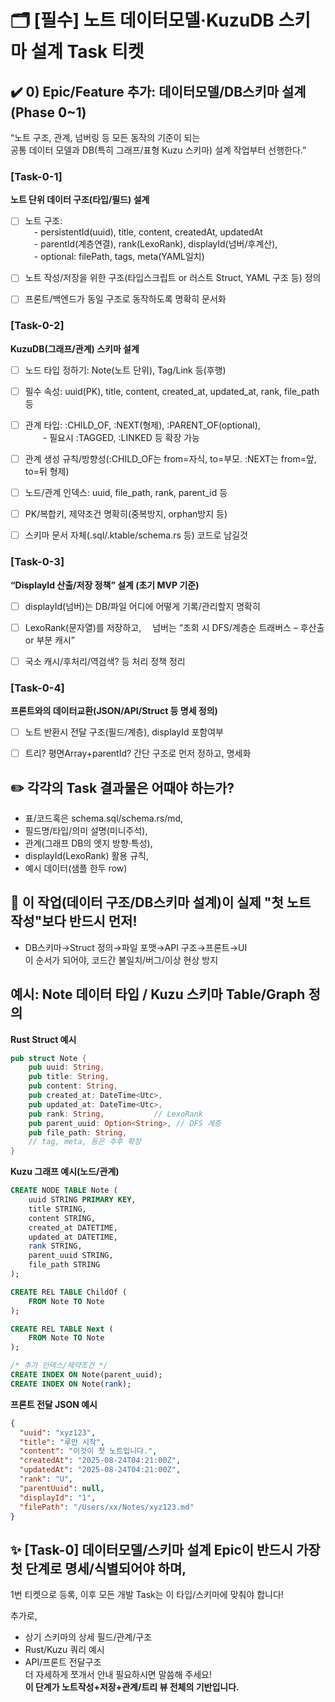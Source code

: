 # 🗂️ [필수] 노트 데이터모델·KuzuDB 스키마 설계 Task 티켓

## **✔️ 0) Epic/Feature 추가: 데이터모델/DB스키마 설계 (Phase 0~1)**
“노트 구조, 관계, 넘버링 등 모든 동작의 기준이 되는  
공통 데이터 모델과 DB(특히 그래프/표형 Kuzu 스키마) 설계 작업부터 선행한다.”

### [Task-0-1]  
**노트 단위 데이터 구조(타입/필드) 설계**
- [ ] 노트 구조:  
 - persistentId(uuid), title, content, createdAt, updatedAt  
 - parentId(계층연결), rank(LexoRank), displayId(넘버/후계산),  
 - optional: filePath, tags, meta(YAML일치)
- [ ] 노트 작성/저장을 위한 구조(타입스크립트 or 러스트 Struct, YAML 구조 등) 정의  
- [ ] 프론트/백엔드가 동일 구조로 동작하도록 명확히 문서화


### [Task-0-2]  
**KuzuDB(그래프/관계) 스키마 설계**  
- [ ] 노드 타입 정하기: Note(노트 단위), Tag/Link 등(후행)  
- [ ] 필수 속성: uuid(PK), title, content, created_at, updated_at, rank, file_path 등  
- [ ] 관계 타입: :CHILD_OF, :NEXT(형제), :PARENT_OF(optional),  
  - 필요시 :TAGGED, :LINKED 등 확장 가능  
- [ ] 관계 생성 규칙/방향성(:CHILD_OF는 from=자식, to=부모. :NEXT는 from=앞, to=뒤 형제)  
- [ ] 노드/관계 인덱스: uuid, file_path, rank, parent_id 등  
- [ ] PK/복합키, 제약조건 명확히(중복방지, orphan방지 등)
- [ ] 스키마 문서 자체(.sql/.ktable/schema.rs 등) 코드로 남길것


### [Task-0-3]  
**“DisplayId 산출/저장 정책” 설계 (초기 MVP 기준)**
- [ ] displayId(넘버)는 DB/파일 어디에 어떻게 기록/관리할지 명확히  
- [ ] LexoRank(문자열)를 저장하고, 
 넘버는 “조회 시 DFS/계층순 트래버스 – 후산출 or 부분 캐시”  
- [ ] 국소 캐시/후처리/역검색? 등 처리 정책 정리


### [Task-0-4]  
**프론트와의 데이터교환(JSON/API/Struct 등 명세 정의)**
- [ ] 노트 반환시 전달 구조(필드/계층), displayId 포함여부
- [ ] 트리? 평면Array+parentId? 간단 구조로 먼저 정하고, 명세화


## ✏️ **각각의 Task 결과물은 어때야 하는가?**
- 표/코드혹은 schema.sql/schema.rs/md,  
- 필드명/타입/의미 설명(미니주석),  
- 관계(그래프 DB의 엣지 방향·특성),  
- displayId(LexoRank) 활용 규칙,  
- 예시 데이터(샘플 한두 row)  


## 🚨 **이 작업(데이터 구조/DB스키마 설계)이 실제 "첫 노트 작성"보다 반드시 먼저!**
- DB스키마→Struct 정의→파일 포맷→API 구조→프론트→UI  
이 순서가 되어야, 코드간 불일치/버그/이상 현상 방지


## **예시: Note 데이터 타입 / Kuzu 스키마 Table/Graph 정의**

**Rust Struct 예시**
```rust
pub struct Note {
    pub uuid: String,
    pub title: String,
    pub content: String,
    pub created_at: DateTime<Utc>,
    pub updated_at: DateTime<Utc>,
    pub rank: String,           // LexoRank
    pub parent_uuid: Option<String>, // DFS 계층
    pub file_path: String,
    // tag, meta, 등은 추후 확장
}
```

**Kuzu 그래프 예시(노드/관계)**
```sql
CREATE NODE TABLE Note (
    uuid STRING PRIMARY KEY,
    title STRING,
    content STRING,
    created_at DATETIME,
    updated_at DATETIME,
    rank STRING,
    parent_uuid STRING,
    file_path STRING
);

CREATE REL TABLE ChildOf (
    FROM Note TO Note
);

CREATE REL TABLE Next (
    FROM Note TO Note
);

/* 추가 인덱스/제약조건 */
CREATE INDEX ON Note(parent_uuid);
CREATE INDEX ON Note(rank);
```

**프론트 전달 JSON 예시**
```json
{
  "uuid": "xyz123",
  "title": "루만 시작",
  "content": "이것이 첫 노트입니다.",
  "createdAt": "2025-08-24T04:21:00Z",
  "updatedAt": "2025-08-24T04:21:00Z",
  "rank": "U",
  "parentUuid": null,
  "displayId": "1",
  "filePath": "/Users/xx/Notes/xyz123.md"
}
```


## ✨ [Task-0] 데이터모델/스키마 설계 Epic이 반드시 가장 첫 단계로 명세/식별되어야 하며,  
1번 티켓으로 등록, 이후 모든 개발 Task는 이 타입/스키마에 맞춰야 합니다!


추가로,  
- 상기 스키마의 상세 필드/관계/구조  
- Rust/Kuzu 쿼리 예시  
- API/프론트 전달구조  
더 자세하게 쪼개서 안내 필요하시면 말씀해 주세요!  
**이 단계가 노트작성+저장+관계/트리 뷰 전체의 기반입니다.**
